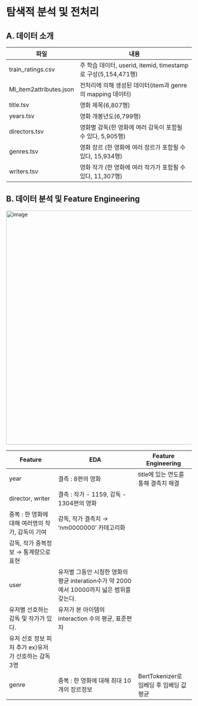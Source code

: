 # 탐색적 분석 및 전처리

## A. 데이터 소개
| 파일 | 내용 |
| --- | --- |
| train_ratings.csv | 주 학습 데이터, userid, itemid, timestamp로 구성(5,154,471행) |
| Ml_item2attributes.json | 전처리에 의해 생성된 데이터(item과 genre의 mapping 데이터) |
| title.tsv | 영화 제목(6,807행) |
| years.tsv | 영화 개봉년도(6,799행) |
| directors.tsv | 영화별 감독(한 영화에 여러 감독이 포함될 수 있다, 5,905행) |
| genres.tsv | 영화 장르 (한 영화에 여러 장르가 포함될 수 있다, 15,934행) |
| writers.tsv | 영화 작가 (한 영화에 여러 작가가 포함될 수 있다, 11,307행) |


## B. 데이터 분석 및 Feature Engineering

<img width="633" alt="image" src="https://user-images.githubusercontent.com/57648890/220587039-32154449-5155-4db7-9d26-5a3739558c2a.png">

| Feature | EDA | Feature Engineering |
| --- | --- | --- |
| year | 결측 : 8편의 영화 | title에 있는 연도를 통해 결측치 해결 |
| director, writer | 결측 : 작가 - 1159, 감독 - 1304편의 영화
중복 : 한 영화에 대해 여러명의 작가, 감독이 기여 | 감독, 작가 결측치 → ‘nm0000000’ 카테고리화
감독, 작가 중복정보 → 통계량으로 표현 |
| user | 유저별 그동안 시청한 영화의 평균 interation수가 약 2000에서 10000까지 넓은 범위를 갖는다.
유저별 선호하는 감독 및 작가가 있다. | 유저가 본 아이템의 interaction 수의 평균, 표준편차
유저 선호 정보 피처 추가 ex)유저가 선호하는 감독 3명 |
| genre | 중복 : 한 영화에 대해 최대 10개의 장르정보 | BertTokenizer로 임베딩 후 임베딩 값 평균 |
